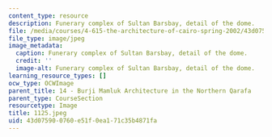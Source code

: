 ```yaml
---
content_type: resource
description: Funerary complex of Sultan Barsbay, detail of the dome.
file: /media/courses/4-615-the-architecture-of-cairo-spring-2002/43d075900760e51f0ea171c35b4871fa_1125.jpeg
file_type: image/jpeg
image_metadata:
  caption: Funerary complex of Sultan Barsbay, detail of the dome.
  credit: ''
  image-alt: Funerary complex of Sultan Barsbay, detail of the dome.
learning_resource_types: []
ocw_type: OCWImage
parent_title: 14 - Burji Mamluk Architecture in the Northern Qarafa
parent_type: CourseSection
resourcetype: Image
title: 1125.jpeg
uid: 43d07590-0760-e51f-0ea1-71c35b4871fa
---
```


